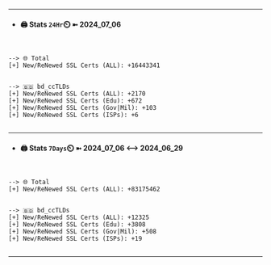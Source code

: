 

---
- #### 🖨️ **Stats** `24Hr`⏲️ ➼ 2024_07_06
```console


--> 🌐 Total
[+] New/ReNewed SSL Certs (ALL): +16443341


--> 🇧🇩 bd_ccTLDs
[+] New/ReNewed SSL Certs (ALL): +2170
[+] New/ReNewed SSL Certs (Edu): +672
[+] New/ReNewed SSL Certs (Gov|Mil): +103
[+] New/ReNewed SSL Certs (ISPs): +6


```

---
- #### 🖨️ **Stats** `7Days`⏲️ ➼ 2024_07_06 <--> 2024_06_29
```console


--> 🌐 Total
[+] New/ReNewed SSL Certs (ALL): +83175462


--> 🇧🇩 bd_ccTLDs
[+] New/ReNewed SSL Certs (ALL): +12325
[+] New/ReNewed SSL Certs (Edu): +3808
[+] New/ReNewed SSL Certs (Gov|Mil): +508
[+] New/ReNewed SSL Certs (ISPs): +19


```

---

